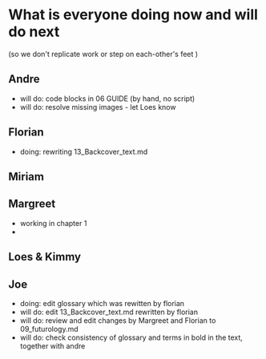 # What is everyone doing now and will do next
(so we don't replicate work or step on each-other's feet )

## Andre
* will do: code blocks in 06 GUIDE (by hand, no script)
* will do: resolve missing images - let Loes know 

## Florian
* doing: rewriting 13_Backcover_text.md

## Miriam

## Margreet
* working in chapter 1
* 

## Loes & Kimmy

## Joe
* doing: edit glossary which was rewitten by florian
* will do: edit 13_Backcover_text.md rewritten by florian
* will do: review and edit changes by Margreet and Florian to 09_futurology.md
* will do: check consistency of glossary and terms in bold in the text, together with andre
